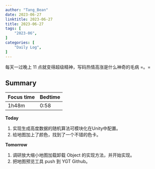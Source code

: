 ```yaml
---
author: "Tang_Bean"
date: 2023-06-27
linktitle: 2023-06-27
title: 2023-06-27
tags: [
    "2023-06",
]
categories: [
    "Daily Log",
]
---
```


每天一过晚上 11 点就变得超级精神，写码热情高涨是什么神奇的毛病 =。=

## Summary

| Focus time | Bedtime |
| ---------- | ------- |
| 1h48m      | 0:58    |

**Today**

1. 实现生成高度数据的随机算法可模块化在Unity中配置。
2. 给地图加上了颜色，找到了一个不错的色卡。

**Tomorrow**

1. 调研放大缩小地图加载卸载 Object 的实现方法，并开始实现。
2. 把地图预览工具 push 到 YGT Github。
